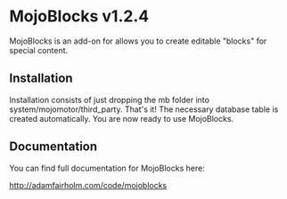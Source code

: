 # MojoBlocks v1.2.4

MojoBlocks is an add-on for  allows you to create editable "blocks" for special content. 

## Installation

Installation consists of just dropping the mb folder into system/mojomotor/third_party. That's it! The necessary database table is created automatically. You are now ready to use MojoBlocks.

## Documentation

You can find full documentation for MojoBlocks here:

http://adamfairholm.com/code/mojoblocks